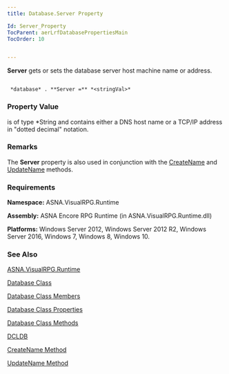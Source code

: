 ```yaml
---
title: Database.Server Property

Id: Server_Property
TocParent: aerLrfDatabasePropertiesMain
TocOrder: 10


---
```


**Server** gets or sets the database server host machine name or address. 

```

 *database* . **Server =** *<stringVal>*   
```

### Property Value
***<stringVal>*** is of type *String and contains either a DNS host name or a TCP/IP address in "dotted decimal" notation. 

### Remarks
The **Server** property is also used in conjunction with the [CreateName](CreateName_Method.html) and [UpdateName](UpdateName_Method.html) methods. 

### Requirements
**Namespace:** ASNA.VisualRPG.Runtime 

**Assembly:** ASNA Encore RPG Runtime (in ASNA.VisualRPG.Runtime.dll) 

**Platforms:** Windows Server 2012, Windows Server 2012 R2, Windows Server 2016, Windows 7, Windows 8, Windows 10. 

### See Also
[ASNA.VisualRPG.Runtime](ecrLrfRuntimeNamespace.html)

[Database Class](Date_Formats.html)

[Database Class Members](ecrLrfDatabasePropertiesMain.html)

[Database Class Properties](ecrLrfDatabasePropertiesMain.html)

[Database Class Methods](ecrLrfDatabaseMethods.html)

[DCLDB](DCLDB.html)

[CreateName Method](CreateName_Method.html)

[UpdateName Method](UpdateName_Method.html) 
